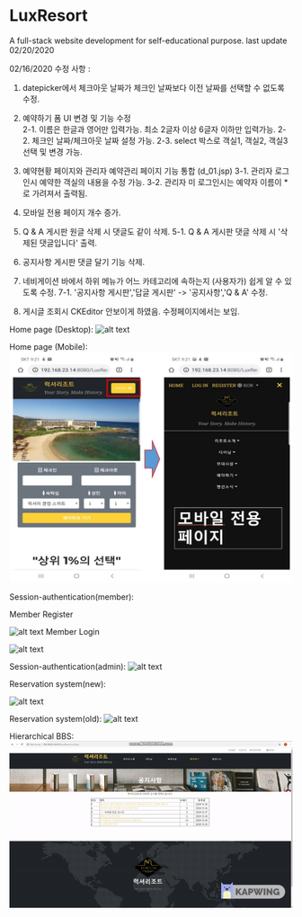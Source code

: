# LuxResort
A full-stack website development for self-educational purpose. last update 02/20/2020

02/16/2020 수정 사항 :
1. datepicker에서 체크아웃 날짜가 체크인 날짜보다 이전 날짜를 선택할 수 없도록 수정.

2. 예약하기 폼 UI 변경 및 기능 수정 <br/>
	2-1. 이름은 한글과 영어만 입력가능. 최소 2글자 이상 6글자 이하만 입력가능.
	2-2. 체크인 날짜/체크아웃 날짜 설정 가능.
	2-3. select 박스로 객실1, 객실2, 객실3 선택 및 변경 가능.

3. 예약현황 페이지와 관리자 예약관리 페이지 기능 통합 (d_01.jsp) 
	3-1. 관리자 로그인시 예약한 객실의 내용을 수정 가능. 
	3-2. 관리자 미 로그인시는 예약자 이름이 *로 가려져서 출력됨. 

4. 모바일 전용 페이지 개수 증가.

5. Q & A 게시판 원글 삭제 시 댓글도 같이 삭제. 
	5-1. Q & A 게시판 댓글 삭제 시 '삭제된 댓글입니다' 출력.

6. 공지사항 게시판 댓글 달기 기능 삭제.

7. 네비게이션 바에서 하위 메뉴가 어느 카테고리에 속하는지 (사용자가) 쉽게 알 수 있도록 수정.
	7-1. '공지사항 게시판','답글 게시판' -> '공지사항','Q & A' 수정.

8. 게시글 조회시 CKEditor 안보이게 하였음. 수정페이지에서는 보임. 

Home page (Desktop): 
![alt text](https://github.com/dabitk/LuxResort/blob/master/main_page.gif "Main Page")

Home page (Mobile):
![alt text](https://github.com/dabitk/LuxResort/blob/master/mobilePg.JPG "Mobile Page")

Session-authentication(member):

Member Register

![alt text](https://github.com/dabitk/LuxResort/blob/master/session_memberRegister.gif "Session Auth1")
Member Login

![alt text](https://github.com/dabitk/LuxResort/blob/master/session_memberLogin.gif "Session Auth2")

Session-authentication(admin):
![alt text](https://github.com/dabitk/LuxResort/blob/master/session_login.gif "Session Auth3")

Reservation system(new):

![alt text](https://github.com/dabitk/LuxResort/blob/master/Ajax_reservation.gif "Reservation System1")

Reservation system(old):
![alt text](https://github.com/dabitk/LuxResort/blob/master/reservation_system.gif "Reservation System2")

Hierarchical BBS:
![alt text](https://github.com/dabitk/LuxResort/blob/master/hierarchical_bbs.gif "Bbs")
